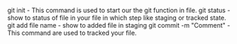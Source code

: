 git init - This command is used to start our the git function in file.
git status - show to status of file in your file in which step like staging or tracked state.
git add file name - show to added file in staging
git commit -m "Comment" - This command are used to tracked your file.
